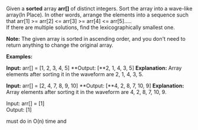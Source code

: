 Given a **sorted** array **arr[]** of distinct integers. Sort the array into a wave-like array(In Place). In other words, arrange the elements into a sequence such that arr[1] >= arr[2] <= arr[3] >= arr[4] <= arr[5].....  
If there are multiple solutions, find the lexicographically smallest one.

**Note:** The given array is sorted in ascending order, and you don't need to return anything to change the original array.

**Examples:**

**Input:** arr[] = [1, 2, 3, 4, 5]
**Output: [**2, 1, 4, 3, 5]
**Explanation:** Array elements after sorting it in the waveform are 2, 1, 4, 3, 5.

**Input:** arr[] = [2, 4, 7, 8, 9, 10]
**Output: [**4, 2, 8, 7, 10, 9]
**Explanation:** Array elements after sorting it in the waveform are 4, 2, 8, 7, 10, 9.  
  
Input: arr[] = [1]  
Output: [1]

must do in O(n) time and 